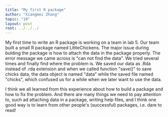 ```yaml
---
title: "My first R package"
author: "Xiangmei Zhang"
topic: "10"
layout: post
root: ../../../
---
```

My first time to write an R package is working on a team in lab 5. Our team built a small R package named LittleChickens. The major issue during bulding the package is how to attach the data in the package properly. The error message we came across is "can not find the data". We tried several times and finally find where the problem is. We saved our data as .Rda instead of .rda extension and when we called function "save()" to save chicks data, the data object is named "data" while the saved file named "chicks", which confused us for a while when we later want to use the data.

I think we all learned from this experience about how to build a package and how to fix the problem. And there are many things we need to pay attention to, such ad attaching data in a package, writing help files, and I think one good way is to learn from other people's (successful) packages, i.e. dare to read!

